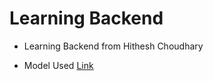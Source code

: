# Learning Backend

- Learning Backend from Hithesh Choudhary

- Model Used [Link](https://app.eraser.io/workspace/YtPqZ1VogxGy1jzIDkzj)